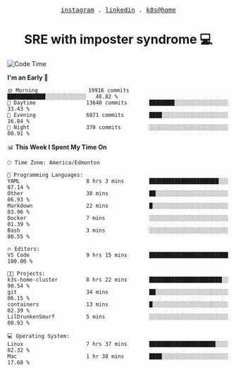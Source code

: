 <p align="center">
  <samp>
    <a href="https://www.instagram.com/lildrunkensmurf/">instagram</a> .
    <a href="https://www.linkedin.com/in/joryirving/">linkedin</a> .
    <a href="https://github.com/LilDrunkenSmurf/k3s-home-cluster">k8s@home</a>
  </samp>
</p>

<h1 align="center">
  SRE with imposter syndrome 💻
</h1>

<!--START_SECTION:waka-->
![Code Time](http://img.shields.io/badge/Code%20Time-85%20hrs%2055%20mins-blue)

**I'm an Early 🐤** 

```text
🌞 Morning                19916 commits       ████████████░░░░░░░░░░░░░   48.82 % 
🌆 Daytime                13640 commits       ████████░░░░░░░░░░░░░░░░░   33.43 % 
🌃 Evening                6871 commits        ████░░░░░░░░░░░░░░░░░░░░░   16.84 % 
🌙 Night                  370 commits         ░░░░░░░░░░░░░░░░░░░░░░░░░   00.91 % 
```


📊 **This Week I Spent My Time On** 

```text
🕑︎ Time Zone: America/Edmonton

💬 Programming Languages: 
YAML                     8 hrs 3 mins        ██████████████████████░░░   87.14 % 
Other                    38 mins             ██░░░░░░░░░░░░░░░░░░░░░░░   06.93 % 
Markdown                 22 mins             █░░░░░░░░░░░░░░░░░░░░░░░░   03.96 % 
Docker                   7 mins              ░░░░░░░░░░░░░░░░░░░░░░░░░   01.39 % 
Bash                     3 mins              ░░░░░░░░░░░░░░░░░░░░░░░░░   00.55 % 

🔥 Editors: 
VS Code                  9 hrs 15 mins       █████████████████████████   100.00 % 

🐱‍💻 Projects: 
k3s-home-cluster         8 hrs 22 mins       ███████████████████████░░   90.54 % 
git                      34 mins             ██░░░░░░░░░░░░░░░░░░░░░░░   06.15 % 
containers               13 mins             █░░░░░░░░░░░░░░░░░░░░░░░░   02.39 % 
LilDrunkenSmurf          5 mins              ░░░░░░░░░░░░░░░░░░░░░░░░░   00.93 % 

💻 Operating System: 
Linux                    7 hrs 37 mins       █████████████████████░░░░   82.32 % 
Mac                      1 hr 38 mins        ████░░░░░░░░░░░░░░░░░░░░░   17.68 % 
```


<!--END_SECTION:waka-->